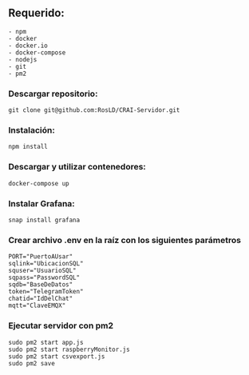 
## Requerido:

    - npm
    - docker
    - docker.io
    - docker-compose
    - nodejs
    - git
    - pm2
 
### Descargar repositorio:

    
    git clone git@github.com:RosLD/CRAI-Servidor.git
    

### Instalación:

    
    npm install
    
    
### Descargar y utilizar contenedores:

    
    docker-compose up
    
   
### Instalar Grafana:

    
    snap install grafana
    
    
### Crear archivo .env en la raíz con los siguientes parámetros

    PORT="PuertoAUsar"
    sqlink="UbicacionSQL"
    squser="UsuarioSQL"
    sqpass="PasswordSQL"
    sqdb="BaseDeDatos"
    token="TelegramToken"
    chatid="IdDelChat"
    mqtt="ClaveEMQX"

### Ejecutar servidor con pm2

    
    sudo pm2 start app.js
    sudo pm2 start raspberryMonitor.js
    sudo pm2 start csvexport.js
    sudo pm2 save
    
 
